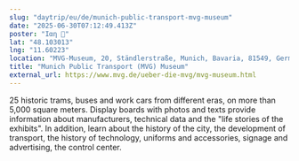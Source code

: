 ```yaml
---
slug: "daytrip/eu/de/munich-public-transport-mvg-museum"
date: "2025-06-30T07:12:49.413Z"
poster: "Iαη 🍺"
lat: "48.103013"
lng: "11.60223"
location: "MVG-Museum, 20, Ständlerstraße, Munich, Bavaria, 81549, Germany"
title: "Munich Public Transport (MVG) Museum"
external_url: https://www.mvg.de/ueber-die-mvg/mvg-museum.html
---
```

25 historic trams, buses and work cars from different eras, on more than 5,000 square meters. Display boards with photos and texts provide information about manufacturers, technical data and the "life stories of the exhibits". In addition, learn about the history of the city, the development of transport, the history of technology, uniforms and accessories, signage and advertising, the control center.